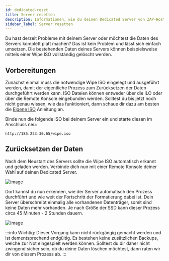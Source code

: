 ```yaml
---
id: dedicated-reset
title: Server resetten
description: Informationen, wie du deinen Dedicated Server von ZAP-Hosting zurücksetzen kannst - ZAP-Hosting.com Dokumentation
sidebar_label: Server resetten
---
```




Du hast derzeit Probleme mit deinem Server oder möchtest die Daten des Servers komplett platt machen? Das ist kein Problem und lässt sich einfach umsetzen. Die bestehenden Daten deines Servers können beispielsweise mittels einer Wipe ISO vollständig gelöscht werden. 



## Vorbereitungen

Zunächst einmal muss die notwendige Wipe ISO eingelegt und ausgeführt werden, damit der eigentliche Prozess zum Zurücksetzen der Daten durchgeführt werden kann. ISO Dateien können entweder über die ILO oder über die Remote Konsole eingebunden werden. Solltest du bis jetzt noch nicht genau wissen, wie das funktioniert, dann schaue dir dazu am besten die [Eigene ISO](dedicated-iso.md) Anleitung an. 

Binde nun die folgende ISO bei deinem Server ein und starte diesen im Anschluss neu:

```
http://185.223.30.65/wipe.iso
```



## Zurücksetzen der Daten

Nach dem Neustart des Servers sollte die Wipe ISO automatisch erkannt und geladen werden. Verbinde dich nun mit einer Remote Konsole deiner Wahl auf deinen Dedicated Server.

![image](https://user-images.githubusercontent.com/26007280/217033937-d9b15ebc-eb3f-401f-95e2-5cc871f3b018.png)



Dort kannst du nun erkennen, wie der Server automatisch den Prozess durchführt und wie weit der Fortschritt der Formatierung dabei ist. Dein Server überschreibt einmalig alle vorhandenen Datenträger, somit sind keine Daten mehr vorhanden. Je nach Größe der SSD kann dieser Prozess circa 45 Minuten - 2 Stunden dauern.

![image](https://user-images.githubusercontent.com/13604413/159174333-ef109e7e-2e79-4201-81cf-b33301c4d0b7.png)



:::info
Wichtig: Dieser Vorgang kann nicht rückgängig gemacht werden und ist dementsprechend endgültig. Es bestehen keine zusätzlichen Backups, welche zur Not eingespielt werden können. Solltest du dir daher nicht zwingend sicher sein, ob du deine Daten löschen möchtest, dann raten wir dir von diesem Prozess ab. 
:::
